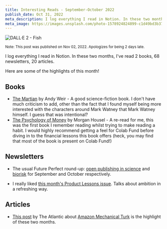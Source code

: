 ```yaml
---
title: Interesting Reads - September-October 2022
publish_date: Oct 31, 2022
meta_description: I log everything I read in Notion. In these two months, I've read ? newsletters and ? articles. Here are some of the highlights of this month!
meta_image: https://images.unsplash.com/photo-1578924824899-c1d49bd3b370?ixlib=rb-1.2.1&ixid=MnwxMjA3fDB8MHxwaG90by1wYWdlfHx8fGVufDB8fHx8&auto=format&fit=crop&w=1942&q=80
---
```


![DALL·E 2 - Fish](/dalle-2-fish)

<small>Note: This post was published on Nov 02, 2022. Apologizes for being 2 days late.</small>

I log everything I read in Notion. In these two months, I've read 2 books, 68 newsletters, 20 articles.

Here are some of the highlights of this month!

## Books

- [The Martian](https://www.goodreads.com/book/show/18007564-the-martian) by Andy Weir - A good science-fiction book. I don't have much criticism to add, other than the fact that I found myself being more interested with the characters around Mark Watney that Mark Watney himself. I guess that was intentional?
- [The Psychology of Money](https://www.goodreads.com/book/show/41881472-the-psychology-of-money?ref=nav_sb_ss_1_13) by Morgan Housel - A re-read for me, this was the first book I remember reading whilst trying to make reading a habit. I would highly recommend getting a feel for Colab Fund before diving in to the financial lessons this book offers (heck, you may find that most of the book is present on Colab Fund!)

## Newsletters

- The usual Future Perfect round-up: [open publishing in science](https://link.vox.com/view/60fc3142c9f14776313e8c4ahb5yq.wzh/1f147259) and [biorisk](https://link.vox.com/view/60fc3142c9f14776313e8c4ahijl5.15le/519706a8) for September and October respectively.

- I really liked [this month's Product Lessons issue](https://productlessons.substack.com/p/when-ambition-is-oppressive). Talks about ambition in a refreshing way.

## Articles

- [This post](https://www.theatlantic.com/business/archive/2018/01/amazon-mechanical-turk/551192/) by The Atlantic about [Amazon Mechanical Turk](https://www.mturk.com/) is the highlight of these two months.
